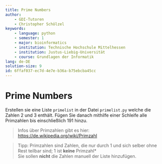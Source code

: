 ```yaml
---
title: Prime Numbers
author:
    - GDI-Tutoren
    - Christopher Schölzel
keywords:
    - language: python
    - semester: 1
    - major: bioinformatics
    - institution: Technische Hochschule Mittelhessen
    - institution: Justus-Liebig-Universität
    - course: Grundlagen der Informatik
lang: de-DE
solution-size: 9
id: 6ffaf037-ec7d-4e7e-b36a-b75ebcba45cc
---
```


# Prime Numbers

Erstellen sie eine Liste `primelist` in der Datei `primelist.py` welche die Zahlen 2 und 3 enthält. Fügen Sie danach mithilfe einer Schleife alle Primzahlen bis einschließlich 191 hinzu.

> Infos über Primzahlen gibt es hier: https://de.wikipedia.org/wiki/Primzahl 

> Tipp: Primzahlen sind Zahlen, die nur durch 1 und sich selber ohne Rest teilbar sind; 1 ist **keine** Primzahl*\
> Sie sollen **nicht** die Zahlen manuell der Liste hinzufügen.

